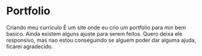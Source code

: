 # Portfolio
Criando meu currículo
É um site onde eu crio um portfolio para min bem basico.
Ainda existem alguns ajuste para serem feitos. Quero deixa ele responsivo, mas nao estou conseguindo
se alguem poder dar alguma ajuda, ficarei agradecido.
